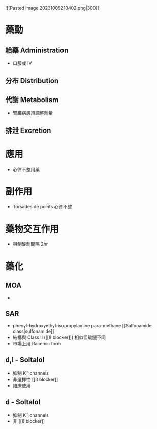 ![[Pasted image 20231009210402.png|300]]
# 藥動
## 給藥 Administration
- 口服或 IV
## 分布 Distribution
## 代謝 Metabolism
- 腎臟病患須調整劑量
## 排泄 Excretion
# 應用
- 心律不整用藥
# 副作用
- Torsades de points 心律不整
# 藥物交互作用
- 與制酸劑間隔 2hr
# 藥化
## MOA
- 
## SAR
- phenyl-hydroxyethyl-isopropylamine para-methane [[Sulfonamide class|sulfonamide]]
- 結構與 Class II ([[ß blocker]]) 相似但碳鏈不同
- 市場上用 Racemic form
## d,l - Soltalol
- 抑制 K<sup>+</sup> channels
- 非選擇性 [[ß blocker]]
- 臨床使用
## d - Soltalol
- 抑制 K<sup>+</sup> channels
- 非 [[ß blocker]]
